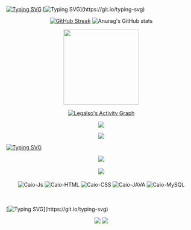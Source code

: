 <!--Typing-->
[![Typing SVG](https://readme-typing-svg.demolab.com?font=Fira+Code&pause=1000&color=0CF313&repeat=false&width=435&lines=About+me)](https://git.io/typing-svg)
[![Typing SVG](https://readme-typing-svg.demolab.com?font=Fira+Code&duration=4000&pause=1000&color=0CF711&vCenter=true&multiline=true&width=720&height=120&lines=Ol%C3%A1%2C+meu+nome+%C3%A9+Caio+Patriota%2C+bem-vindo(a)+ao+meu+perfil!;Estudo+An%C3%A1lise+e+Desenvolvimento+de+Sistemas!;Hello+there%2C+I'm+Caio+Patriota%2C+welcome+to+my+profile!;I'm+studying+Systems+Analysis+and+Development.)](https://git.io/typing-svg)
<div align="center">
<!--Streak/Stats/UsedL/TopL/-->

[![GitHub Streak](https://github-readme-streak-stats.herokuapp.com?user=Legalso&theme=soft-green&hide_border=true&card_width=100)](https://git.io/streak-stats) 
![Anurag's GitHub stats](https://github-readme-stats.vercel.app/api?username=Legalso&show_icons=true&hide_border=true&card_width=100&title_color=A7F5AA&icon_color=4CAF50&text_color=A7F5AA&bg_color=222428) 

  <a>
    <img height=200  src="https://github-readme-stats.vercel.app/api/top-langs/?username=Legalso&layout=compact&theme=shadow_green&hide_border=true&title_color=A7F5AA&icon_color=4CAF50&text_color=A7F5AA&bg_color=222428" />
  </a>

<a href="https://github.com/ashutosh00710/github-readme-activity-graph"><img alt="Legalso's Activity Graph" src="https://github-readme-activity-graph.vercel.app/graph/?username=Legalso&bg_color=222428&color=7fff00&line=7fff00&point=FFFFFF&hide_border=true" /></a>


<div align="center" style="display: inline_block">




<a> <img src="http://github-profile-summary-cards.vercel.app/api/cards/repos-per-language?username=Legalso&title_color=0CF313&theme=chartreuse_dark"> </a>

![](http://github-profile-summary-cards.vercel.app/api/cards/profile-details?username=Legalso&theme=chartreuse_dark)

 
</div>


</div>

<!--Typing-->
[![Typing SVG](https://readme-typing-svg.demolab.com?font=Fira+Code&pause=1000&color=0CF313&repeat=false&width=435&lines=Top+Repositories)](https://git.io/typing-svg)





<div>
<div align="center" style="display: inline_block">
<a href="https://github.com/Legalso/portfolio"> <img align="center" src="https://github-readme-stats.vercel.app/api/pin/?username=Legalso&repo=portfolio&title_color=0CF313&theme=merko&hide_border=true" /> </a>
  <br/>
  <br/>
<a href="https://github.com/Legalso/pong"> <img align="center" src="https://github-readme-stats.vercel.app/api/pin/?username=Legalso&repo=pong&title_color=0CF313&theme=merko&hide_border=true" /> </a>
</div>

<div align="center" style="display: inline_block"><br>
  <img align="center" alt="Caio-Js" src="https://img.shields.io/badge/JavaScript-F7DF1E?style=for-the-badge&logo=javascript&logoColor=black">
  <img align="center" alt="Caio-HTML" src="https://img.shields.io/badge/HTML5-E34F26?style=for-the-badge&logo=html5&logoColor=white">
  <img align="center" alt="Caio-CSS" src="https://img.shields.io/badge/CSS3-1572B6?style=for-the-badge&logo=css3&logoColor=white">
  <img align="center" alt="Caio-JAVA" src="https://img.shields.io/badge/Java-ED8B00?style=for-the-badge&logo=java&logoColor=white">
  <img align="center" alt="Caio-MySQL" src="https://img.shields.io/badge/MySQL-00000F?style=for-the-badge&logo=mysql&logoColor=white">
</div>

<br/>
<br/>

[![Typing SVG](https://readme-typing-svg.demolab.com?font=Fira+Code&pause=1000&color=0CF313&repeat=false&width=435&lines=Contact+me:)](https://git.io/typing-svg)


<div align="center">
  <a href = "mailto:patriotacaio2003@gmail.com"><img src="https://img.shields.io/badge/-Gmail-%23333?style=for-the-badge&logo=gmail&logoColor=white" target="_blank"></a>
  <a href="https://www.linkedin.com/in/caiopatriota" target="_blank"><img src="https://img.shields.io/badge/-LinkedIn-%230077B5?style=for-the-badge&logo=linkedin&logoColor=white" target="_blank"></a>
</div>

  ##
<!--Typing
 ![Snake animation](https://github.com/Legalso/Legalso/blob/output/github-contribution-grid-snake.svg)
-->
